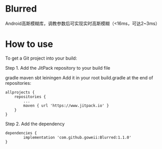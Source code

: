 # Blurred
Android高斯模糊库，调教参数后可实现实时高斯模糊（&lt;16ms，可达2~3ms）


# How to use
To get a Git project into your build:

Step 1. Add the JitPack repository to your build file

gradle
maven
sbt
leiningen
Add it in your root build.gradle at the end of repositories:

	allprojects {
		repositories {
			...
			maven { url 'https://www.jitpack.io' }
		}
	}
Step 2. Add the dependency

	dependencies {
	        implementation 'com.github.goweii:Blurred:1.1.0'
	}
